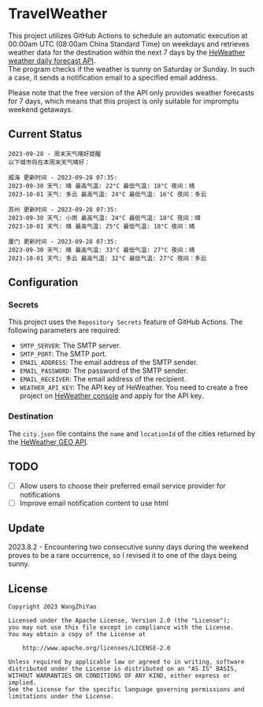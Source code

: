 # TravelWeather

This project utilizes GitHub Actions to schedule an automatic execution at 00:00am UTC (08:00am China Standard Time) on weekdays and retrieves weather data for the destination within the next 7 days by the [HeWeather weather daily forecast API](https://dev.qweather.com/docs/api/weather/weather-daily-forecast/).  
The program checks if the weather is sunny on Saturday or Sunday. In such a case, it sends a notification email to a specified email address.

Please note that the free version of the API only provides weather forecasts for 7 days, which means that this project is only suitable for impromptu weekend getaways.

## Current Status

```
2023-09-28 - 周末天气晴好提醒
以下城市将在本周末天气晴好：

威海 更新时间 - 2023-09-28 07:35:
2023-09-30 天气: 晴 最高气温: 22°C 最低气温: 18°C 夜间：晴
2023-10-01 天气: 多云 最高气温: 24°C 最低气温: 16°C 夜间：多云

苏州 更新时间 - 2023-09-28 07:35:
2023-09-30 天气: 小雨 最高气温: 24°C 最低气温: 18°C 夜间：晴
2023-10-01 天气: 晴 最高气温: 25°C 最低气温: 18°C 夜间：晴

厦门 更新时间 - 2023-09-28 07:35:
2023-09-30 天气: 晴 最高气温: 33°C 最低气温: 27°C 夜间：晴
2023-10-01 天气: 多云 最高气温: 32°C 最低气温: 27°C 夜间：多云
```

## Configuration

### Secrets

This project uses the `Repository Secrets` feature of GitHub Actions. The following parameters are required:

- `SMTP_SERVER`: The SMTP server.
- `SMTP_PORT`: The SMTP port.
- `EMAIL_ADDRESS`: The email address of the SMTP sender.
- `EMAIL_PASSWORD`: The password of the SMTP sender.
- `EMAIL_RECEIVER`: The email address of the recipient.
- `WEATHER_API_KEY`: The API key of HeWeather. You need to create a free project
  on [HeWeather console](https://console.qweather.com/#/console) and apply for the API key.

### Destination

The `city.json` file contains the `name` and `locationId` of the cities returned by
the [HeWeather GEO API](https://dev.qweather.com/docs/api/geoapi/city-lookup/).

## TODO

- [ ] Allow users to choose their preferred email service provider for notifications
- [ ] Improve email notification content to use html

## Update

2023.8.2 - Encountering two consecutive sunny days during the weekend proves to be a rare occurrence, so I revised it to one of the days being sunny.

## License

    Copyright 2023 WangZhiYao
    
    Licensed under the Apache License, Version 2.0 (the "License");
    you may not use this file except in compliance with the License.
    You may obtain a copy of the License at
    
        http://www.apache.org/licenses/LICENSE-2.0
    
    Unless required by applicable law or agreed to in writing, software
    distributed under the License is distributed on an "AS IS" BASIS,
    WITHOUT WARRANTIES OR CONDITIONS OF ANY KIND, either express or implied.
    See the License for the specific language governing permissions and
    limitations under the License.
